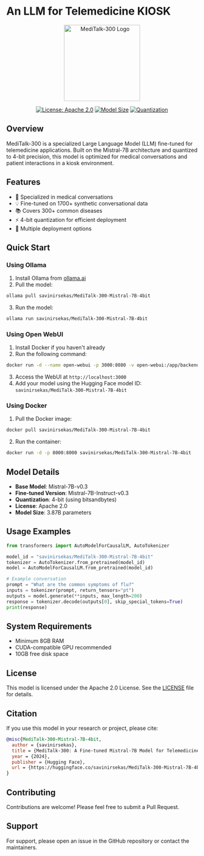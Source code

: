 # An LLM for Telemedicine KIOSK

<div align="center">
  <img src="https://camo.githubusercontent.com/077912cba2e31a783773c103f87e9e52eead44be2550c753409e7fe5c85ecfad/68747470733a2f2f68756767696e67666163652e636f2f736176696e697273656b61732f4d65646954616c6b2d3330302d4d69737472616c2d37422d346269742f7265736f6c76652f6d61696e2f7468756d626e61696c2e706e67" alt="MediTalk-300 Logo" width="200"/>
  
  [![License: Apache 2.0](https://img.shields.io/badge/License-Apache_2.0-blue.svg)](https://opensource.org/licenses/Apache-2.0)
  [![Model Size](https://img.shields.io/badge/Model%20Size-3.87B%20params-brightgreen)](https://huggingface.co/savinirsekas/MediTalk-300-Mistral-7B-4bit)
  [![Quantization](https://img.shields.io/badge/Quantization-4bit-orange)](https://huggingface.co/savinirsekas/MediTalk-300-Mistral-7B-4bit)
</div>

## Overview

MediTalk-300 is a specialized Large Language Model (LLM) fine-tuned for telemedicine applications. Built on the Mistral-7B architecture and quantized to 4-bit precision, this model is optimized for medical conversations and patient interactions in a kiosk environment.

## Features

- 🏥 Specialized in medical conversations
- 💡 Fine-tuned on 1700+ synthetic conversational data
- 📚 Covers 300+ common diseases
- ⚡ 4-bit quantization for efficient deployment
- 🔧 Multiple deployment options

## Quick Start

### Using Ollama

1. Install Ollama from [ollama.ai](https://ollama.ai)
2. Pull the model:
```bash
ollama pull savinirsekas/MediTalk-300-Mistral-7B-4bit
```
3. Run the model:
```bash
ollama run savinirsekas/MediTalk-300-Mistral-7B-4bit
```

### Using Open WebUI

1. Install Docker if you haven't already
2. Run the following command:
```bash
docker run -d --name open-webui -p 3000:8080 -v open-webui:/app/backend/data --restart always ghcr.io/open-webui/open-webui:main
```
3. Access the WebUI at `http://localhost:3000`
4. Add your model using the Hugging Face model ID: `savinirsekas/MediTalk-300-Mistral-7B-4bit`

### Using Docker

1. Pull the Docker image:
```bash
docker pull savinirsekas/MediTalk-300-Mistral-7B-4bit
```
2. Run the container:
```bash
docker run -d -p 8000:8000 savinirsekas/MediTalk-300-Mistral-7B-4bit
```

## Model Details

- **Base Model**: Mistral-7B-v0.3
- **Fine-tuned Version**: Mistral-7B-Instruct-v0.3
- **Quantization**: 4-bit (using bitsandbytes)
- **License**: Apache 2.0
- **Model Size**: 3.87B parameters

## Usage Examples

```python
from transformers import AutoModelForCausalLM, AutoTokenizer

model_id = "savinirsekas/MediTalk-300-Mistral-7B-4bit"
tokenizer = AutoTokenizer.from_pretrained(model_id)
model = AutoModelForCausalLM.from_pretrained(model_id)

# Example conversation
prompt = "What are the common symptoms of flu?"
inputs = tokenizer(prompt, return_tensors="pt")
outputs = model.generate(**inputs, max_length=200)
response = tokenizer.decode(outputs[0], skip_special_tokens=True)
print(response)
```

## System Requirements

- Minimum 8GB RAM
- CUDA-compatible GPU recommended
- 10GB free disk space

## License

This model is licensed under the Apache 2.0 License. See the [LICENSE](LICENSE) file for details.

## Citation

If you use this model in your research or project, please cite:

```bibtex
@misc{MediTalk-300-Mistral-7B-4bit,
  author = {savinirsekas},
  title = {MediTalk-300: A Fine-tuned Mistral-7B Model for Telemedicine},
  year = {2024},
  publisher = {Hugging Face},
  url = {https://huggingface.co/savinirsekas/MediTalk-300-Mistral-7B-4bit}
}
```

## Contributing

Contributions are welcome! Please feel free to submit a Pull Request.

## Support

For support, please open an issue in the GitHub repository or contact the maintainers.